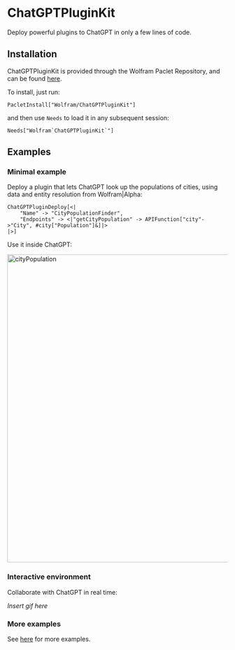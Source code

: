 # ChatGPTPluginKit

Deploy powerful plugins to ChatGPT in only a few lines of code.

## Installation

ChatGPTPluginKit is provided through the Wolfram Paclet Repository, and can be found [here](https://resources.wolframcloud.com/PacletRepository/resources/Wolfram/ChatGPTPluginKit/).

To install, just run:

```
PacletInstall["Wolfram/ChatGPTPluginKit"]
```

and then use `Needs` to load it in any subsequent session:

```
Needs["Wolfram`ChatGPTPluginKit`"]
```

## Examples

### Minimal example

Deploy a plugin that lets ChatGPT look up the populations of cities, using data and entity resolution from Wolfram|Alpha:

```wl
ChatGPTPluginDeploy[<|
	"Name" -> "CityPopulationFinder",
	"Endpoints" -> <|"getCityPopulation" -> APIFunction["city"->"City", #city["Population"]&]|>
|>]
```

Use it inside ChatGPT:

<img width="705" alt="cityPopulation" src="https://user-images.githubusercontent.com/5055424/231856851-9d7dfed4-9eda-440f-b08c-660ffb13f003.png">

### Interactive environment

Collaborate with ChatGPT in real time:

_Insert gif here_

### More examples

See [here](EXAMPLES.md) for more examples.
